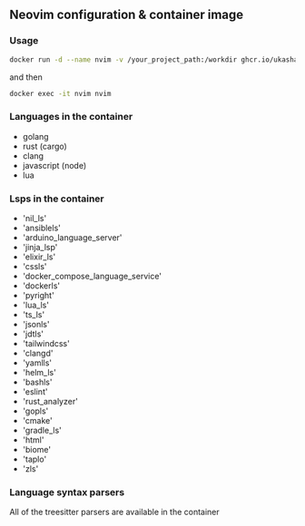 ## Neovim configuration & container image

### Usage

``` bash
docker run -d --name nvim -v /your_project_path:/workdir ghcr.io/ukashazia/nvim:main
```
and then 
``` bash
docker exec -it nvim nvim
```

### Languages in the container
- golang
- rust (cargo)
- clang
- javascript (node)
- lua

### Lsps in the container
- 'nil_ls'
- 'ansiblels'
- 'arduino_language_server'
- 'jinja_lsp'
- 'elixir_ls'
- 'cssls'
- 'docker_compose_language_service'
- 'dockerls'
- 'pyright'
- 'lua_ls'
- 'ts_ls'
- 'jsonls'
- 'jdtls'
- 'tailwindcss'
- 'clangd'
- 'yamlls'
- 'helm_ls'
- 'bashls'
- 'eslint'
- 'rust_analyzer'
- 'gopls'
- 'cmake'
- 'gradle_ls'
- 'html'
- 'biome'
- 'taplo'
- 'zls'

### Language syntax parsers
All of the treesitter parsers are available in the container
